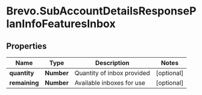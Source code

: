 # Brevo.SubAccountDetailsResponsePlanInfoFeaturesInbox

## Properties
Name | Type | Description | Notes
------------ | ------------- | ------------- | -------------
**quantity** | **Number** | Quantity of inbox provided | [optional] 
**remaining** | **Number** | Available inboxes for use | [optional] 


